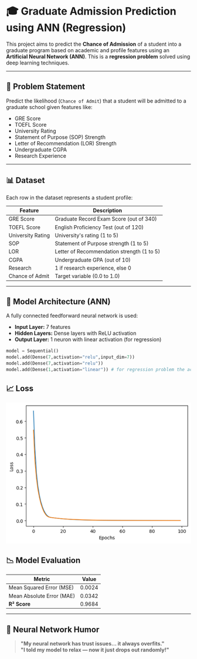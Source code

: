 # 🎓 Graduate Admission Prediction using ANN (Regression)

This project aims to predict the **Chance of Admission** of a student into a graduate program based on academic and profile features using an **Artificial Neural Network (ANN)**. This is a **regression problem** solved using deep learning techniques.

---

## 📌 Problem Statement

Predict the likelihood (`Chance of Admit`) that a student will be admitted to a graduate school given features like:

- GRE Score
- TOEFL Score
- University Rating
- Statement of Purpose (SOP) Strength
- Letter of Recommendation (LOR) Strength
- Undergraduate CGPA
- Research Experience

---

## 📊 Dataset

Each row in the dataset represents a student profile:

| Feature            | Description                                  |
|--------------------|----------------------------------------------|
| GRE Score          | Graduate Record Exam Score (out of 340)      |
| TOEFL Score        | English Proficiency Test (out of 120)        |
| University Rating  | University's rating (1 to 5)                 |
| SOP                | Statement of Purpose strength (1 to 5)       |
| LOR                | Letter of Recommendation strength (1 to 5)   |
| CGPA               | Undergraduate GPA (out of 10)                |
| Research           | 1 if research experience, else 0             |
| Chance of Admit    | Target variable (0.0 to 1.0)                 |

---

## 🧠 Model Architecture (ANN)

A fully connected feedforward neural network is used:

- **Input Layer:** 7 features
- **Hidden Layers:** Dense layers with ReLU activation
- **Output Layer:** 1 neuron with linear activation (for regression)

```python
model = Sequential()
model.add(Dense(7,activation="relu",input_dim=7))
model.add(Dense(7,activation="relu"))
model.add(Dense(1,activation="linear")) # for regression problem the activation function always linear

```

## 📈 Loss 
![Loss Curve](loss1.png)


## 📉 Model Evaluation

| Metric                    | Value   |
|---------------------------|---------|
| Mean Squared Error (MSE)  | 0.0024  |
| Mean Absolute Error (MAE) | 0.0342  |
| **R² Score**              | 0.9684  |



---

## 🤖 Neural Network Humor

> **"My neural network has trust issues... it always overfits."**  
> **"I told my model to relax — now it just drops out randomly!"**



